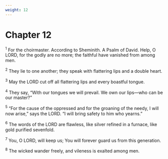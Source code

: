 ```yaml
---
weight: 12
---
```


# Chapter 12

<sup>1</sup> For the choirmaster. According to Sheminith. A Psalm of David. Help, O LORD, for the godly are no more; the faithful have vanished from among men. 

<sup>2</sup> They lie to one another; they speak with flattering lips and a double heart. 

<sup>3</sup> May the LORD cut off all flattering lips and every boastful tongue. 

<sup>4</sup> They say, “With our tongues we will prevail. We own our lips—who can be our master?” 

<sup>5</sup> “For the cause of the oppressed and for the groaning of the needy, I will now arise,” says the LORD. “I will bring safety to him who yearns.” 

<sup>6</sup> The words of the LORD are flawless, like silver refined in a furnace, like gold purified sevenfold. 

<sup>7</sup> You, O LORD, will keep us; You will forever guard us from this generation. 

<sup>8</sup> The wicked wander freely, and vileness is exalted among men. 


